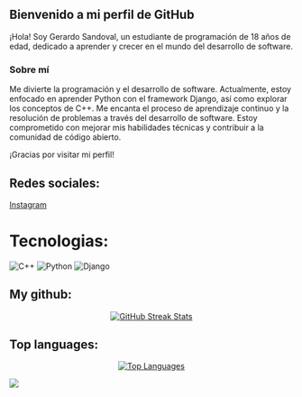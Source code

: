 ## Bienvenido a mi perfil de GitHub
<div>
¡Hola! Soy Gerardo Sandoval, un estudiante de programación de 18 años de edad, dedicado a aprender y crecer en el mundo del desarrollo de software.

### Sobre mí

Me divierte la programación y el desarrollo de software. Actualmente, estoy enfocado en aprender Python con el framework Django, así como explorar los conceptos de C++. Me encanta el proceso de aprendizaje continuo y la resolución de problemas a través del desarrollo de software. Estoy comprometido con mejorar mis habilidades técnicas y contribuir a la comunidad de código abierto.

¡Gracias por visitar mi perfil! 

## Redes sociales:
[Instagram](https://instagram.com/yaquea_) 

# Tecnologias:
![C++](https://img.shields.io/badge/c++-%2300599C.svg?style=for-the-badge&logo=c%2B%2B&logoColor=white) ![Python](https://img.shields.io/badge/python-3670A0?style=for-the-badge&logo=python&logoColor=ffdd54) ![Django](https://img.shields.io/badge/django-%23092E20.svg?style=for-the-badge&logo=django&logoColor=white)
</div>

##  My github:

<div align="center">
<!-- GitHub Streak Stats -->
<a href="https://github.com/Yaquea">
  <img src="https://github-readme-streak-stats.herokuapp.com/?user=Yaquea&theme=bear&hide_border=false" alt="GitHub Streak Stats">
</a><br/>
</div>

## Top languages:

<div align="center">
<!-- Top Languages -->
<a href="https://github.com/Yaquea">
  <img src="https://github-readme-stats.vercel.app/api/top-langs/?username=Yaquea&theme=bear&hide_border=false&include_all_commits=true&count_private=true&layout=compact" alt="Top Languages">
</a>
</div>

  [![](https://visitcount.itsvg.in/api?id=Yaquea&icon=1&color=11)](https://visitcount.itsvg.in)

 
